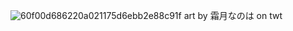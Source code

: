 ![60f00d686220a021175d6ebb2e88c91f](https://github.com/user-attachments/assets/93a1d436-326a-4019-9f5d-fa121888921a)
                                         art by 霜月なのは on twt
